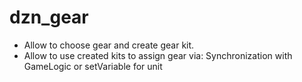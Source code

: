 # dzn_gear

- Allow to choose gear and create gear kit.
- Allow to use created kits to assign gear via: Synchronization with GameLogic or setVariable for unit
